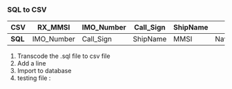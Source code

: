 ### SQL to CSV

| CSV           | RX_MMSI    | IMO_Number | Call_Sign | ShipName | MMSI                | Navigational_Status | ROT | SOG               | Position_Accuracy | Longitude | Latitude | COG          | True_Heading | Time_Stamp           | Ship_and_Cargo_Type | Reference_Position_A | Reference_Position_B | Reference_Position_C | Reference_Position_D | Fixing_Device | ETA | MAX_Draught | Destination | DTE | Record_Time   | VSD         | VSH | WMD | WMS |     |
| ------------- | ---------- | ---------- | --------- | -------- | ------------------- | ------------------- | --- | ----------------- | ----------------- | --------- | -------- | ------------ | ------------ | -------------------- | ------------------- | -------------------- | -------------------- | -------------------- | -------------------- | ------------- | --- | ----------- | ----------- | --- | ------------- | ----------- | --- | --- | --- | --- |
| **SQL** | IMO_Number | Call_Sign  | ShipName  | MMSI     | Navigational_Status | ROT                 | SOG | Position_Accuracy | Longitude         | Latitude  | COG      | True_Heading | Time_Stamp   | Communication_Status | Ship_and_Cargo_Type | Reference_Position_A | Reference_Position_B | Reference_Position_C | Reference_Position_D | Fixing_Device | ETA | MAX_Draught | Destination | DTE | Gross_Tonnage | Record_Time | VSD | VSH | WMD | WMS |

1. Transcode the .sql file to csv file
2. Add a line
3. Import to database
4. testing file :
